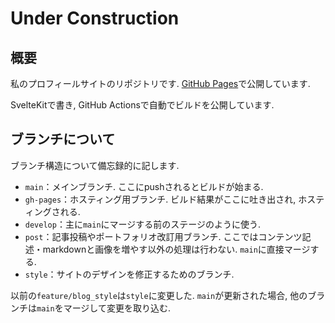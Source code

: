 # Under Construction

## 概要

私のプロフィールサイトのリポジトリです.
[GitHub Pages](https://littleikawa.github.io/under-construction/)で公開しています.

SvelteKitで書き, GitHub Actionsで自動でビルドを公開しています.

## ブランチについて

ブランチ構造について備忘録的に記します.

- `main`：メインブランチ. ここにpushされるとビルドが始まる.
- `gh-pages`：ホスティング用ブランチ. ビルド結果がここに吐き出され, ホスティングされる.
- `develop`：主に`main`にマージする前のステージのように使う.
- `post`：記事投稿やポートフォリオ改訂用ブランチ. ここではコンテンツ記述・markdownと画像を増やす以外の処理は行わない. `main`に直接マージする.
- `style`：サイトのデザインを修正するためのブランチ.

以前の`feature/blog_style`は`style`に変更した.
`main`が更新された場合, 他のブランチは`main`をマージして変更を取り込む.

